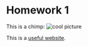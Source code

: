# Homework 1



This is a chimp:
![cool picture](https://www.sciencemag.org/sites/default/files/styles/article_main_large/public/images/sn-chimpbrains.jpg?itok=8Uq4-oDu)


This is a [useful website](https://en.wikipedia.org/wiki/Main_Page).
